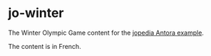 # jo-winter

The Winter Olympic Game content for the [jopedia Antora example](https://github.com/benjaminParisel/jopedia).

The content is in French.
